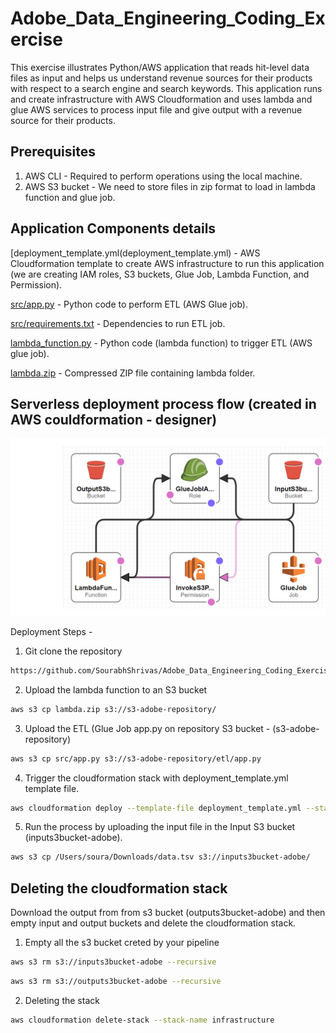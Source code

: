 # Adobe_Data_Engineering_Coding_Exercise

This exercise illustrates Python/AWS application that reads hit-level data files as input and helps us understand revenue sources for their products with respect to a search engine and search keywords. This application runs and create infrastructure with AWS Cloudformation and uses lambda and glue AWS services to process input file and give output with a revenue source for their products.

## Prerequisites

1. AWS CLI - Required to perform operations using the local machine.
2. AWS S3 bucket - We need to store files in zip format to load in lambda function and glue job.

## Application Components details

[deployment_template.yml(deployment_template.yml) - AWS Cloudformation template to create AWS infrastructure to run this application (we are creating IAM roles, S3 buckets, Glue Job, Lambda Function, and Permission).

[src/app.py](src/app.py) - Python code to perform ETL (AWS Glue job).

[src/requirements.txt](src/requirements.txt) - Dependencies to run ETL job.

[lambda_function.py](lambda_function.py) - Python code (lambda function) to trigger ETL (AWS glue job).

[lambda.zip](lambda.zip) - Compressed ZIP file containing lambda folder.


## Serverless deployment process flow (created in AWS couldformation - designer)
![Pipeline stages](deployment-design-template.png)


Deployment Steps - 

1. Git clone the repository

```bash
https://github.com/SourabhShrivas/Adobe_Data_Engineering_Coding_Exercise
```

2. Upload the lambda function to an S3 bucket

```bash
aws s3 cp lambda.zip s3://s3-adobe-repository/
```

3. Upload the ETL (Glue Job app.py on repository S3 bucket - (s3-adobe-repository)

```bash
aws s3 cp src/app.py s3://s3-adobe-repository/etl/app.py
```

4. Trigger the cloudformation stack with deployment_template.yml template file.

```bash
aws cloudformation deploy --template-file deployment_template.yml --stack-name infrastructure --capabilities CAPABILITY_NAMED_IAM
```

5. Run the process by uploading the input file in the Input S3 bucket (inputs3bucket-adobe). 

```bash
aws s3 cp /Users/soura/Downloads/data.tsv s3://inputs3bucket-adobe/
```

## Deleting the cloudformation stack

Download the output from from s3 bucket (outputs3bucket-adobe) and then empty input and output buckets and delete the cloudformation stack.

1. Empty all the s3 bucket creted by your pipeline

```bash
aws s3 rm s3://inputs3bucket-adobe --recursive
```

```bash
aws s3 rm s3://outputs3bucket-adobe --recursive
```

2. Deleting the stack

```bash
aws cloudformation delete-stack --stack-name infrastructure
```
